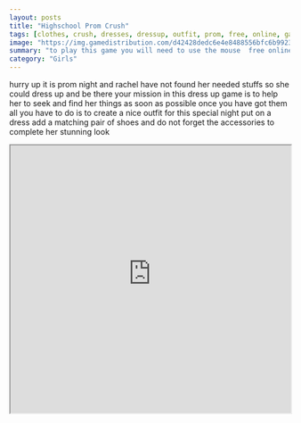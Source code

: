```yaml
---
layout: posts
title: "Highschool Prom Crush"
tags: [clothes, crush, dresses, dressup, outfit, prom, free, online, games, oyna, game, free, games, play, play, games]
image: "https://img.gamedistribution.com/d42428dedc6e4e8488556bfc6b992303.jpg"
summary: "to play this game you will need to use the mouse  free online games oyna game free games play play games"
category: "Girls"
---
```


hurry up it is prom night and rachel have not found her needed stuffs so she could dress up and be there your mission in this dress up game is to help her to seek and find her things as soon as possible once you have got them all you have to do is to create a nice outfit for this special night put on a dress add a matching pair of shoes and do not forget the accessories to complete her stunning look

<iframe width="100%" height="480px;" src="https://html5.gamedistribution.com/d42428dedc6e4e8488556bfc6b992303/"></iframe>